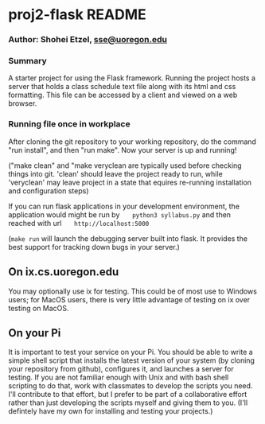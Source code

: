 # proj2-flask README #
### Author: Shohei Etzel, sse@uoregon.edu ###

### Summary ###
A starter project for using the Flask framework. Running the project hosts a server that holds a class schedule text file along with its html and css formatting. This file can be accessed by a client and viewed on a web browser.

### Running file once in workplace ###
After cloning the git repository to your working repository, do the command "run install", and then "run make". Now your server is up and running!

("make clean" and "make veryclean are typically used before checking things into git.  'clean' should leave the project ready to run, while 'veryclean' may leave project in a state that equires re-running installation and configuration steps)

If you can run flask applications in your development environment, the
application would might be run by
`   python3 syllabus.py`
and then reached with url
`   http://localhost:5000`

(`make run` will launch the debugging server built into flask.  It
provides the best support for tracking down bugs in your server.)

## On ix.cs.uoregon.edu

You may optionally use ix for testing.  This could be of most use to
Windows users;  for MacOS users, there is very little advantage of
testing on ix over testing on MacOS.

## On your Pi

It is important to test your service on your Pi.  You should be able
to write a simple shell script that installs the latest version of
your system (by cloning your repository from github), configures it,
and launches a server for testing.   If you are not familiar enough
with Unix and with bash shell scripting to do that, work with
classmates to develop the scripts you need.  I'll contribute to that
effort, but I prefer to be part of a collaborative effort rather than
just developing the scripts myself and giving them to you.  (I'll
defintely have my own for installing and testing your projects.)


